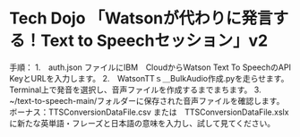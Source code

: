 # Tech Dojo 「Watsonが代わりに発言する！Text to Speechセッション」v2

手順：
1.　auth.json ファイルにIBM　CloudからWatson Text To SpeechのAPI　KeyとURLを入力します。
2.　WatsonTTｓ＿BulkAudio作成.pyを走らせます。Terminal上で発音を選択し、音声ファイルを作成するまでまちます。
3.　~/text-to-speech-main/フォルダーに保存された音声ファイルを確認します。
ボーナス：TTSConversionDataFile.csv または　TTSConversionDataFile.xslx に新たな英単語・フレーズと日本語の意味を入力し、試して見てください。

